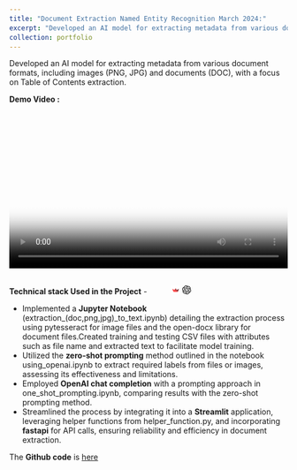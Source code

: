 ```yaml
---
title: "Document Extraction Named Entity Recognition March 2024:"
excerpt: "Developed an AI model for extracting metadata from various document formats, including images (PNG, JPG) and documents (DOC), with a focus on Table of Contents extraction.<br/><img src='/images/doc_ext.jfif'>"
collection: portfolio
---
```


Developed an AI model for extracting metadata from various document formats, including images (PNG, JPG) and documents (DOC), with a focus on Table of Contents extraction.

**Demo Video :**

<div style="position: relative; width: 100%; padding-bottom: 56.25%; height: 0;">
  <video style="position: absolute; top: 0; left: 0; width: 100%; height: 100%;" poster="/images/doc_ext.jfif" controls>
    <source src="https://github.com/Shyam-Sundar-7/Document_ext/assets/101181076/b7c3dc7f-da64-4e54-a158-2bbdddca0a3d" type="video/mp4">
  </video>
</div>
<br/>

**Technical stack Used in the Project** - <img src="https://cdn.jsdelivr.net/gh/devicons/devicon/icons/python/python-original.svg" width ="16" height="100%"/>  <img src="https://cdn.jsdelivr.net/gh/devicons/devicon/icons/jupyter/jupyter-original-wordmark.svg" width ="16" height="100%"/> <img src='/images/streamlit.png' width="16" height="100%"> <img src="/images/openai-svgrepo-com.svg" width="16" height="100%">          <img src="https://cdn.jsdelivr.net/gh/devicons/devicon@latest/icons/fastapi/fastapi-original.svg" width="16" height="100%">
          


- Implemented a **Jupyter Notebook** (extraction_(doc,png,jpg)_to_text.ipynb) detailing the extraction process using pytesseract for image files and the open-docx library for document files.Created training and testing CSV files with attributes such as file name and extracted text to facilitate model training.
- Utilized the **zero-shot prompting** method outlined in the notebook using_openai.ipynb to extract required labels from files or images, assessing its effectiveness and limitations.
- Employed **OpenAI chat completion** with a prompting approach in one_shot_prompting.ipynb, comparing results with the zero-shot prompting method.
- Streamlined the process by integrating it into a **Streamlit** application, leveraging helper functions from helper_function.py, and incorporating **fastapi** for API calls, ensuring reliability and efficiency in document extraction.



The **Github code** is [here](https://github.com/Shyam-Sundar-7/Document_ext)

